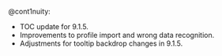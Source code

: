 @cont1nuity:
- TOC update for 9.1.5.
- Improvements to profile import and wrong data recognition.
- Adjustments for tooltip backdrop changes in 9.1.5.


